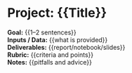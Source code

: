 # Project: {{Title}}

**Goal:** {{1–2 sentences}}  
**Inputs / Data:** {{what is provided}}  
**Deliverables:** {{report/notebook/slides}}  
**Rubric:** {{criteria and points}}  
**Notes:** {{pitfalls and advice}}
